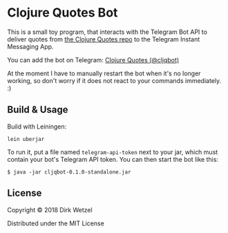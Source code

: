 # Clojure Quotes Bot

This is a small toy program, that interacts with the
Telegram Bot API to deliver quotes from
[the Clojure Quotes repo](https://github.com/Azel4231/clojure-quotes)
to the Telegram Instant Messaging App.

You can add the bot on Telegram: [Clojure Quotes (@cljqbot)](https://telegram.me/cljqbot)

At the moment I have to manually restart the bot when it's no longer working,
so don't worry if it does not react to your commands immediately. :)

## Build & Usage

Build with Leiningen:

    lein uberjar

To run it, put a file named `telegram-api-token` next to your jar,
which must contain your bot's Telegram API token. You can
then start the bot like this:

    $ java -jar cljqbot-0.1.0-standalone.jar

## License

Copyright © 2018 Dirk Wetzel

Distributed under the MIT License
